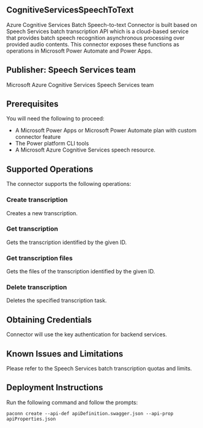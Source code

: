 ## CognitiveServicesSpeechToText

Azure Cognitive Services Batch Speech-to-text Connector is built based on Speech Services batch transcription API which is a cloud-based service that provides batch speech recognition asynchronous processing over provided audio contents. This connector exposes these functions as operations in Microsoft Power Automate and Power Apps.

## Publisher: Speech Services team

Microsoft Azure Cognitive Services Speech Services team​

## Prerequisites

You will need the following to proceed:

- A Microsoft Power Apps or Microsoft Power Automate plan with custom connector feature
- The Power platform CLI tools
- A Microsoft Azure Cognitive Services speech resource.

## Supported Operations

The connector supports the following operations:

### Create transcription

Creates a new transcription.

### Get transcription

Gets the transcription identified by the given ID.

### Get transcription files

Gets the files of the transcription identified by the given ID.

### Delete transcription

Deletes the specified transcription task.

## Obtaining Credentials

Connector will use the key authentication for backend services.

## Known Issues and Limitations

Please refer to the Speech Services batch transcription quotas and limits.

## Deployment Instructions

Run the following command and follow the prompts:

```paconn
paconn create --api-def apiDefinition.swagger.json --api-prop apiProperties.json
```
